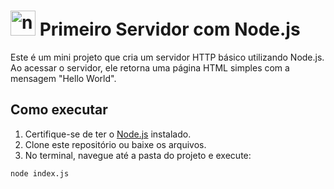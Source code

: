 # <img src="https://cdn.jsdelivr.net/gh/devicons/devicon/icons/nodejs/nodejs-original.svg" height="40" alt="nodejs logo"  /> Primeiro Servidor com Node.js

Este é um mini projeto que cria um servidor HTTP básico utilizando Node.js. Ao acessar o servidor, ele retorna uma página HTML simples com a mensagem "Hello World".

## Como executar

1. Certifique-se de ter o [Node.js](https://nodejs.org/) instalado.
2. Clone este repositório ou baixe os arquivos.
3. No terminal, navegue até a pasta do projeto e execute:

```bash
node index.js
